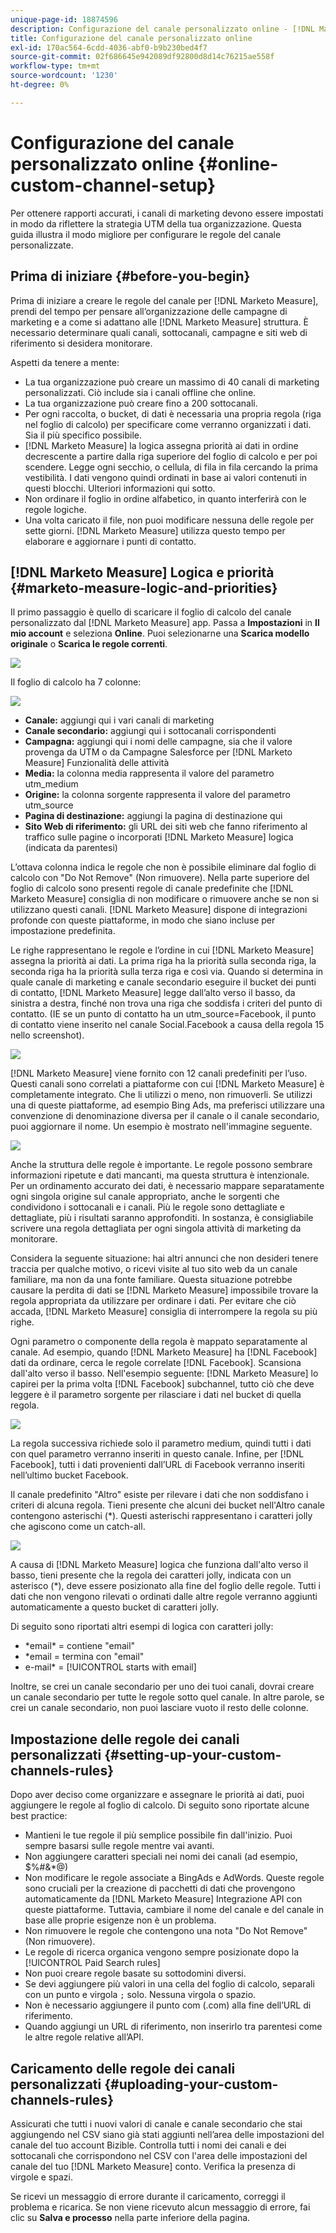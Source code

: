 ```yaml
---
unique-page-id: 18874596
description: Configurazione del canale personalizzato online - [!DNL Marketo Measure] - Documentazione del prodotto
title: Configurazione del canale personalizzato online
exl-id: 170ac564-6cdd-4036-abf0-b9b230bed4f7
source-git-commit: 02f686645e942089df92800d8d14c76215ae558f
workflow-type: tm+mt
source-wordcount: '1230'
ht-degree: 0%

---
```


# Configurazione del canale personalizzato online {#online-custom-channel-setup}

Per ottenere rapporti accurati, i canali di marketing devono essere impostati in modo da riflettere la strategia UTM della tua organizzazione. Questa guida illustra il modo migliore per configurare le regole del canale personalizzate.

## Prima di iniziare {#before-you-begin}

Prima di iniziare a creare le regole del canale per [!DNL Marketo Measure], prendi del tempo per pensare all’organizzazione delle campagne di marketing e a come si adattano alle [!DNL Marketo Measure] struttura. È necessario determinare quali canali, sottocanali, campagne e siti web di riferimento si desidera monitorare.

Aspetti da tenere a mente:

* La tua organizzazione può creare un massimo di 40 canali di marketing personalizzati. Ciò include sia i canali offline che online.
* La tua organizzazione può creare fino a 200 sottocanali.
* Per ogni raccolta, o bucket, di dati è necessaria una propria regola (riga nel foglio di calcolo) per specificare come verranno organizzati i dati. Sia il più specifico possibile.
* [!DNL Marketo Measure] la logica assegna priorità ai dati in ordine decrescente a partire dalla riga superiore del foglio di calcolo e per poi scendere. Legge ogni secchio, o cellula, di fila in fila cercando la prima vestibilità. I dati vengono quindi ordinati in base ai valori contenuti in questi blocchi. Ulteriori informazioni qui sotto.
* Non ordinare il foglio in ordine alfabetico, in quanto interferirà con le regole logiche.
* Una volta caricato il file, non puoi modificare nessuna delle regole per sette giorni. [!DNL Marketo Measure] utilizza questo tempo per elaborare e aggiornare i punti di contatto.

## [!DNL Marketo Measure] Logica e priorità {#marketo-measure-logic-and-priorities}

Il primo passaggio è quello di scaricare il foglio di calcolo del canale personalizzato dal [!DNL Marketo Measure] app. Passa a **Impostazioni** in **Il mio account** e seleziona **Online**. Puoi selezionarne una **Scarica modello originale** o **Scarica le regole correnti**.

![](assets/1.png)

Il foglio di calcolo ha 7 colonne:

![](assets/2.png)

* **Canale:** aggiungi qui i vari canali di marketing
* **Canale secondario:** aggiungi qui i sottocanali corrispondenti
* **Campagna:** aggiungi qui i nomi delle campagne, sia che il valore provenga da UTM o da Campagne Salesforce per [!DNL Marketo Measure] Funzionalità delle attività
* **Media:** la colonna media rappresenta il valore del parametro utm_medium
* **Origine:** la colonna sorgente rappresenta il valore del parametro utm_source
* **Pagina di destinazione:** aggiungi la pagina di destinazione qui
* **Sito Web di riferimento:** gli URL dei siti web che fanno riferimento al traffico sulle pagine o incorporati [!DNL Marketo Measure] logica (indicata da parentesi)

L’ottava colonna indica le regole che non è possibile eliminare dal foglio di calcolo con &quot;Do Not Remove&quot; (Non rimuovere). Nella parte superiore del foglio di calcolo sono presenti regole di canale predefinite che [!DNL Marketo Measure] consiglia di non modificare o rimuovere anche se non si utilizzano questi canali. [!DNL Marketo Measure] dispone di integrazioni profonde con queste piattaforme, in modo che siano incluse per impostazione predefinita.

Le righe rappresentano le regole e l’ordine in cui [!DNL Marketo Measure] assegna la priorità ai dati. La prima riga ha la priorità sulla seconda riga, la seconda riga ha la priorità sulla terza riga e così via. Quando si determina in quale canale di marketing e canale secondario eseguire il bucket dei punti di contatto, [!DNL Marketo Measure] legge dall’alto verso il basso, da sinistra a destra, finché non trova una riga che soddisfa i criteri del punto di contatto. (IE se un punto di contatto ha un utm_source=Facebook, il punto di contatto viene inserito nel canale Social.Facebook a causa della regola 15 nello screenshot).

![](assets/3.png)

[!DNL Marketo Measure] viene fornito con 12 canali predefiniti per l’uso. Questi canali sono correlati a piattaforme con cui [!DNL Marketo Measure] è completamente integrato. Che li utilizzi o meno, non rimuoverli. Se utilizzi una di queste piattaforme, ad esempio Bing Ads, ma preferisci utilizzare una convenzione di denominazione diversa per il canale o il canale secondario, puoi aggiornare il nome. Un esempio è mostrato nell&#39;immagine seguente.

![](assets/4.png)

Anche la struttura delle regole è importante. Le regole possono sembrare informazioni ripetute e dati mancanti, ma questa struttura è intenzionale. Per un ordinamento accurato dei dati, è necessario mappare separatamente ogni singola origine sul canale appropriato, anche le sorgenti che condividono i sottocanali e i canali. Più le regole sono dettagliate e dettagliate, più i risultati saranno approfonditi. In sostanza, è consigliabile scrivere una regola dettagliata per ogni singola attività di marketing da monitorare.

Considera la seguente situazione: hai altri annunci che non desideri tenere traccia per qualche motivo, o ricevi visite al tuo sito web da un canale familiare, ma non da una fonte familiare. Questa situazione potrebbe causare la perdita di dati se [!DNL Marketo Measure] impossibile trovare la regola appropriata da utilizzare per ordinare i dati. Per evitare che ciò accada, [!DNL Marketo Measure] consiglia di interrompere la regola su più righe.

Ogni parametro o componente della regola è mappato separatamente al canale. Ad esempio, quando [!DNL Marketo Measure] ha [!DNL Facebook] dati da ordinare, cerca le regole correlate [!DNL Facebook]. Scansiona dall&#39;alto verso il basso. Nell&#39;esempio seguente: [!DNL Marketo Measure] lo capirei per la prima volta [!DNL Facebook] subchannel, tutto ciò che deve leggere è il parametro sorgente per rilasciare i dati nel bucket di quella regola.

![](assets/5.png)

La regola successiva richiede solo il parametro medium, quindi tutti i dati con quel parametro verranno inseriti in questo canale. Infine, per [!DNL Facebook], tutti i dati provenienti dall’URL di Facebook verranno inseriti nell’ultimo bucket Facebook.

Il canale predefinito &quot;Altro&quot; esiste per rilevare i dati che non soddisfano i criteri di alcuna regola. Tieni presente che alcuni dei bucket nell&#39;Altro canale contengono asterischi (&#42;). Questi asterischi rappresentano i caratteri jolly che agiscono come un catch-all.

![](assets/6.png)

A causa di [!DNL Marketo Measure] logica che funziona dall&#39;alto verso il basso, tieni presente che la regola dei caratteri jolly, indicata con un asterisco (&#42;), deve essere posizionato alla fine del foglio delle regole. Tutti i dati che non vengono rilevati o ordinati dalle altre regole verranno aggiunti automaticamente a questo bucket di caratteri jolly.

Di seguito sono riportati altri esempi di logica con caratteri jolly:

* &#42;email&#42; = contiene &quot;email&quot;
* &#42;email = termina con &quot;email&quot;
* e-mail&#42; = [!UICONTROL starts with email]

Inoltre, se crei un canale secondario per uno dei tuoi canali, dovrai creare un canale secondario per tutte le regole sotto quel canale. In altre parole, se crei un canale secondario, non puoi lasciare vuoto il resto delle colonne.

## Impostazione delle regole dei canali personalizzati {#setting-up-your-custom-channels-rules}

Dopo aver deciso come organizzare e assegnare le priorità ai dati, puoi aggiungere le regole al foglio di calcolo. Di seguito sono riportate alcune best practice:

* Mantieni le tue regole il più semplice possibile fin dall&#39;inizio. Puoi sempre basarsi sulle regole mentre vai avanti.
* Non aggiungere caratteri speciali nei nomi dei canali (ad esempio, $%#&amp;&#42;@)
* Non modificare le regole associate a BingAds e AdWords. Queste regole sono cruciali per la creazione di pacchetti di dati che provengono automaticamente da [!DNL Marketo Measure] Integrazione API con queste piattaforme. Tuttavia, cambiare il nome del canale e del canale in base alle proprie esigenze non è un problema.
* Non rimuovere le regole che contengono una nota &quot;Do Not Remove&quot; (Non rimuovere).
* Le regole di ricerca organica vengono sempre posizionate dopo la [!UICONTROL Paid Search rules]
* Non puoi creare regole basate su sottodomini diversi.
* Se devi aggiungere più valori in una cella del foglio di calcolo, separali con un punto e virgola `;` solo. Nessuna virgola o spazio.
* Non è necessario aggiungere il punto com (.com) alla fine dell’URL di riferimento.
* Quando aggiungi un URL di riferimento, non inserirlo tra parentesi come le altre regole relative all’API.

## Caricamento delle regole dei canali personalizzati {#uploading-your-custom-channels-rules}

Assicurati che tutti i nuovi valori di canale e canale secondario che stai aggiungendo nel CSV siano già stati aggiunti nell’area delle impostazioni del canale del tuo account Bizible. Controlla tutti i nomi dei canali e dei sottocanali che corrispondono nel CSV con l&#39;area delle impostazioni del canale del tuo [!DNL Marketo Measure] conto. Verifica la presenza di virgole e spazi.

Se ricevi un messaggio di errore durante il caricamento, correggi il problema e ricarica. Se non viene ricevuto alcun messaggio di errore, fai clic su **Salva e processo** nella parte inferiore della pagina.
